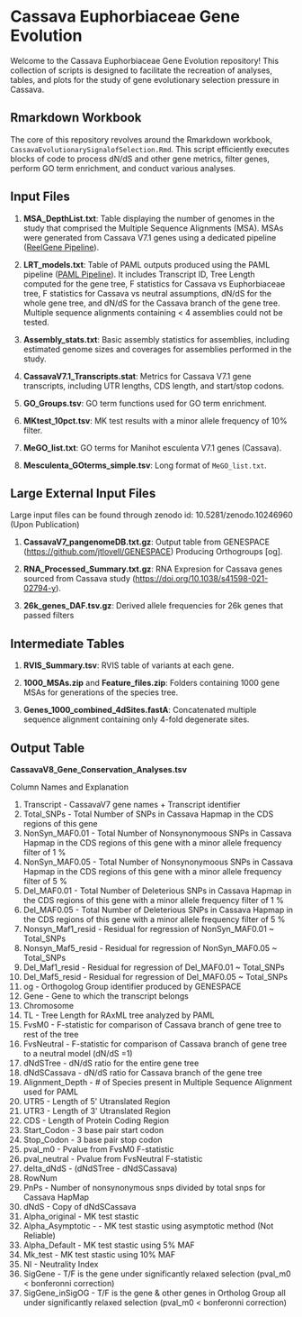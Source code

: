 # Cassava Euphorbiaceae Gene Evolution

Welcome to the Cassava Euphorbiaceae Gene Evolution repository! This collection of scripts is designed to facilitate the recreation of analyses, tables, and plots for the study of gene evolutionary selection pressure in Cassava.

## Rmarkdown Workbook
The core of this repository revolves around the Rmarkdown workbook, `CassavaEvolutionarySignalofSelection.Rmd`. This script efficiently executes blocks of code to process dN/dS and other gene metrics, filter genes, perform GO term enrichment, and conduct various analyses.

## Input Files
1. **MSA_DepthList.txt**: Table displaying the number of genomes in the study that comprised the Multiple Sequence Alignments (MSA). MSAs were generated from Cassava V7.1 genes using a dedicated pipeline ([ReelGene Pipeline](https://bitbucket.org/bucklerlab/p_reelgene/src/master/reelGene_pipeline/MSA_models/01_data_preprocessing/)).

2. **LRT_models.txt**: Table of PAML outputs produced using the PAML pipeline ([PAML Pipeline](https://bitbucket.org/bucklerlab/paml_pipeline/src/master/)). It includes Transcript ID, Tree Length computed for the gene tree, F statistics for Cassava vs Euphorbiaceae tree, F statistics for Cassava vs neutral assumptions, dN/dS for the whole gene tree, and dN/dS for the Cassava branch of the gene tree. Multiple sequence alignments containing < 4 assemblies could not be tested.

3. **Assembly_stats.txt**: Basic assembly statistics for assemblies, including estimated genome sizes and coverages for assemblies performed in the study.

4. **CassavaV7.1_Transcripts.stat**: Metrics for Cassava V7.1 gene transcripts, including UTR lengths, CDS length, and start/stop codons.

5. **GO_Groups.tsv**: GO term functions used for GO term enrichment.

6. **MKtest_10pct.tsv**: MK test results with a minor allele frequency of 10% filter.

7. **MeGO_list.txt**: GO terms for Manihot esculenta V7.1 genes (Cassava).

8. **Mesculenta_GOterms_simple.tsv**: Long format of `MeGO_list.txt`.

## Large External Input Files
Large input files can be found through zenodo id: 10.5281/zenodo.10246960 (Upon Publication)
1. 	**CassavaV7_pangenomeDB.txt.gz**: Output table from GENESPACE (https://github.com/jtlovell/GENESPACE) Producing Orthogroups [og].

2. 	**RNA_Processed_Summary.txt.gz**: RNA Expresion for Cassava genes sourced from Cassava study (https://doi.org/10.1038/s41598-021-02794-y).

3.  **26k_genes_DAF.tsv.gz**: Derived allele frequencies for 26k genes that passed filters
## Intermediate Tables
1. **RVIS_Summary.tsv**: RVIS table of variants at each gene.

2. **1000_MSAs.zip** and **Feature_files.zip**: Folders containing 1000 gene MSAs for generations of the species tree.

3. **Genes_1000_combined_4dSites.fastA**: Concatenated multiple sequence alignment containing only 4-fold degenerate sites.

## Output Table
**CassavaV8_Gene_Conservation_Analyses.tsv**

Column Names and Explanation

1. Transcript - CassavaV7 gene names + Transcript identifier
2. Total_SNPs - Total Number of SNPs in Cassava Hapmap in the CDS regions of this gene
3. NonSyn_MAF0.01 - Total Number of Nonsynonymoous SNPs in Cassava Hapmap in the CDS regions of this gene with a minor allele frequency filter of 1 %
4. NonSyn_MAF0.05 - Total Number of Nonsynonymoous SNPs in Cassava Hapmap in the CDS regions of this gene with a minor allele frequency filter of 5 %
5. Del_MAF0.01 - Total Number of Deleterious SNPs in Cassava Hapmap in the CDS regions of this gene with a minor allele frequency filter of 1 %
6. Del_MAF0.05  - Total Number of Deleterious SNPs in Cassava Hapmap in the CDS regions of this gene with a minor allele frequency filter of 5 %
7. Nonsyn_Maf1_resid - Residual for regression of NonSyn_MAF0.01 ~ Total_SNPs
8. Nonsyn_Maf5_resid - Residual for regression of NonSyn_MAF0.05 ~ Total_SNPs
9. Del_Maf1_resid - Residual for regression of Del_MAF0.01 ~ Total_SNPs
10. Del_Maf5_resid - Residual for regression of Del_MAF0.05 ~ Total_SNPs
11. og - Orthogolog Group identifier produced by GENESPACE
12. Gene - Gene to which the transcript belongs
13. Chromosome 
14. TL - Tree Length for RAxML tree analyzed by PAML
15. FvsM0 - F-statistic for comparison of Cassava branch of gene tree to rest of the tree
16. FvsNeutral - F-statistic for comparison of Cassava branch of gene tree to a neutral model (dN/dS =1)
17. dNdSTree - dN/dS ratio for the entire gene tree
18. dNdSCassava - dN/dS ratio for Cassava branch of the gene tree
19. Alignment_Depth - # of Species present in Multiple Sequence Alignment used for PAML 
20. UTR5 - Length of 5' Utranslated Region
21. UTR3  - Length of 3' Utranslated Region
22. CDS - Length of Protein Coding Region
23. Start_Codon - 3 base pair start codon
24. Stop_Codon - 3 base pair stop codon
25. pval_m0 - Pvalue from FvsM0 F-statistic
26. pval_neutral - Pvalue from FvsNeutral F-statistic
27. delta_dNdS - (dNdSTree - dNdSCassava)
28. RowNum
29. PnPs - Number of nonsynonymous snps divided by total snps for Cassava HapMap
30. dNdS - Copy of dNdSCassava
31. Alpha_original - MK test stastic 
32. Alpha_Asymptotic - - MK test stastic using asymptotic method (Not Reliable)
33. Alpha_Default - MK test stastic using 5% MAF
34. Mk_test  - MK test stastic using 10% MAF
35. NI - Neutrality Index
36. SigGene - T/F is the gene under significantly relaxed selection (pval_m0 < bonferonni correction)
37. SigGene_inSigOG - T/F is the gene & other genes in Ortholog Group all under significantly relaxed selection (pval_m0 < bonferonni correction)



